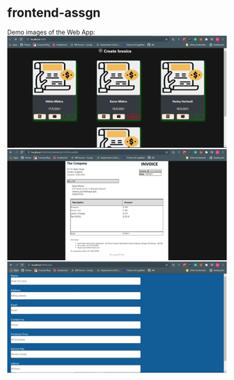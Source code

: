# frontend-assgn

Demo images of the Web App: 
<img src='./images/home.jpeg' alt='img'>
<img src='./images/invoice.jpeg' alt='img'>
<img src='./images/create.jpeg' alt='img'>
